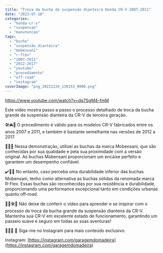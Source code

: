 ```yaml
---
title: "Troca da bucha da suspensão dianteira Honda CR-V 2007-2011"
date: "2023-07-18"
categories:
  - "honda-cr-v"
  - "suspensao"
  - "manutencao"
tags:
  - "bucha"
  - "suspensão dianteira"
  - "mobensani"
  - "r-flex"
  - "2007-2011"
  - "2012-2017"
  - "youtube"
  - "procedimento"
  - "off-road"
  - "instagram"
coverImage: "png_20221224_130153_0000.png"
---
```


https://www.youtube.com/watch?v=dq7SgM4-fmM

Este vídeo mostra passo a passo o processo detalhado de troca da bucha grande da suspensão dianteira da CR-V de terceira geração.

<!--more-->

🛠️🚘💪 O procedimento é válido para os modelos CR-V fabricados entre os anos 2007 e 2011, e também é bastante semelhante nas versões de 2012 a 2017.

🔧📅✨ Nessa demonstração, utilizei as buchas da marca Mobensani, que são conhecidas por sua qualidade e pela sua proximidade com a versão original. As buchas Mobensani proporcionam um encaixe perfeito e garantem um desempenho confiável.

✔️🔩🔧 No entanto, caso perceba uma durabilidade inferior das buchas Mobensani, tenho como alternativa as buchas sólidas da renomada marca R-Flex. Essas buchas são reconhecidas por sua resistência e durabilidade, proporcionando uma performance excepcional tanto em condições urbanas quanto off-road.

🔄🔧🛠️💯 Não deixe de conferir o vídeo para aprender e se inspirar com o processo de troca da bucha grande da suspensão dianteira da CR-V. Mantenha sua CR-V em excelente estado de funcionamento, garantindo um passeio suave e seguro em todas as suas aventuras!

🚗💨✨ 📲 Siga-me no Instagram para mais conteúdo exclusivo:

Instagram: [https://instagram.com/garagemdomadeira](https://instagram.com/garagemdomadeira)
